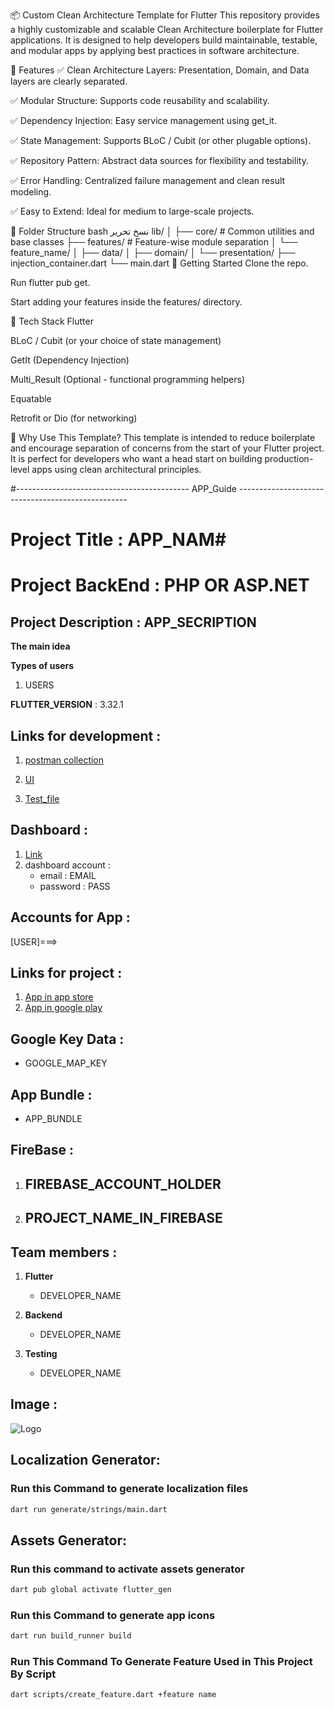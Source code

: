 📦 Custom Clean Architecture Template for Flutter
This repository provides a highly customizable and scalable Clean Architecture boilerplate for Flutter applications. It is designed to help developers build maintainable, testable, and modular apps by applying best practices in software architecture.

🔧 Features
✅ Clean Architecture Layers: Presentation, Domain, and Data layers are clearly separated.

✅ Modular Structure: Supports code reusability and scalability.

✅ Dependency Injection: Easy service management using get_it.

✅ State Management: Supports BLoC / Cubit (or other plugable options).

✅ Repository Pattern: Abstract data sources for flexibility and testability.

✅ Error Handling: Centralized failure management and clean result modeling.

✅ Easy to Extend: Ideal for medium to large-scale projects.

📁 Folder Structure
bash
نسخ
تحرير
lib/
│
├── core/                # Common utilities and base classes
├── features/            # Feature-wise module separation
│   └── feature_name/
│       ├── data/
│       ├── domain/
│       └── presentation/
├── injection_container.dart
└── main.dart
🚀 Getting Started
Clone the repo.

Run flutter pub get.

Start adding your features inside the features/ directory.

🧱 Tech Stack
Flutter

BLoC / Cubit (or your choice of state management)

GetIt (Dependency Injection)

Multi_Result (Optional - functional programming helpers)

Equatable

Retrofit or Dio (for networking)

📌 Why Use This Template?
This template is intended to reduce boilerplate and encourage separation of concerns from the start of your Flutter project. It is perfect for developers who want a head start on building production-level apps using clean architectural principles.

#------------------------------------------- APP_Guide --------------------------------------------------
# Project Title :  APP_NAM#

# Project BackEnd : PHP OR ASP.NET

## Project Description : APP_SECRIPTION

**The main idea**

**Types of users**

1. USERS


**FLUTTER_VERSION** : 3.32.1

## Links for development :

1. [postman collection](ADD_LINK_HERE)

2. [UI](ADD_LINK_HERE)

3. [Test_file](TEST_FILE_LINK)

## Dashboard :

1. [Link](DASHBOARD_LINK)
2. dashboard account :
   - email : EMAIL
   - password : PASS

## Accounts for App :
[USER]===> 


## Links for project :

1. [App in app store]()
2. [App in google play]()

## Google Key Data :

- GOOGLE_MAP_KEY

## App Bundle :

- APP_BUNDLE

## FireBase :

1. FIREBASE_ACCOUNT_HOLDER
   - 
2. PROJECT_NAME_IN_FIREBASE
   - 

## Team members :

1. **Flutter**
   - DEVELOPER_NAME

2. **Backend**
   - DEVELOPER_NAME

3. **Testing**
   - DEVELOPER_NAME

## Image :

![Logo](assets/svg/logo.svg)


## Localization Generator:

### Run this Command to generate localization files
```bash
dart run generate/strings/main.dart
```

## Assets Generator:
### Run this command to activate assets generator
```bash
dart pub global activate flutter_gen
```

### Run this Command to generate app icons
```bash
dart run build_runner build
```
### Run This Command To Generate Feature Used in This Project By Script
```bash
dart scripts/create_feature.dart +feature name
```
